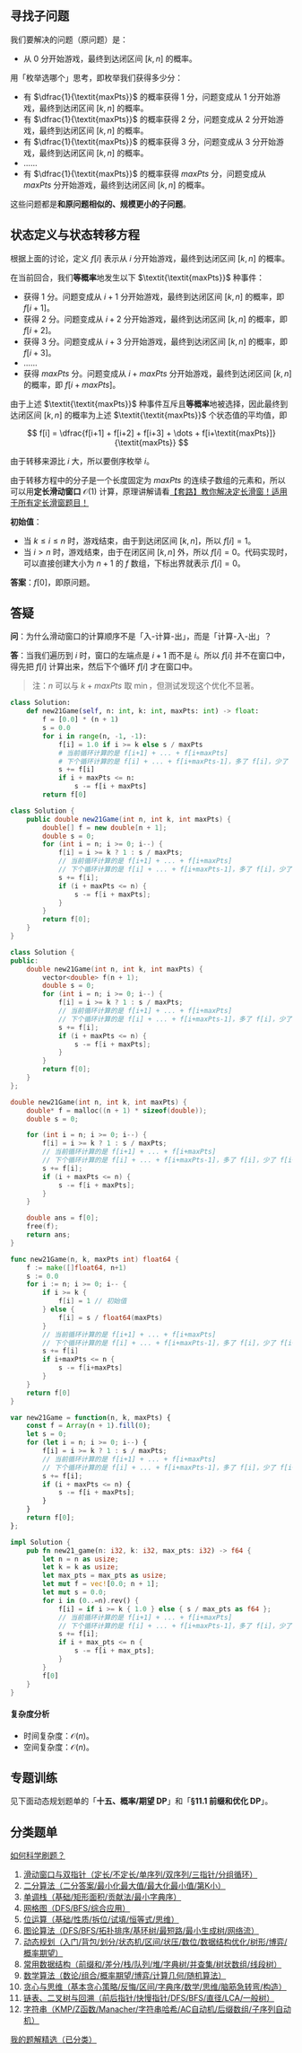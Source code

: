 ## 寻找子问题

我们要解决的问题（原问题）是：

- 从 $0$ 分开始游戏，最终到达闭区间 $[k,n]$ 的概率。

用「枚举选哪个」思考，即枚举我们获得多少分：

- 有 $\dfrac{1}{\textit{maxPts}}$ 的概率获得 $1$ 分，问题变成从 $1$ 分开始游戏，最终到达闭区间 $[k,n]$ 的概率。
- 有 $\dfrac{1}{\textit{maxPts}}$ 的概率获得 $2$ 分，问题变成从 $2$ 分开始游戏，最终到达闭区间 $[k,n]$ 的概率。
- 有 $\dfrac{1}{\textit{maxPts}}$ 的概率获得 $3$ 分，问题变成从 $3$ 分开始游戏，最终到达闭区间 $[k,n]$ 的概率。
- ……
- 有 $\dfrac{1}{\textit{maxPts}}$ 的概率获得 $\textit{maxPts}$ 分，问题变成从 $\textit{maxPts}$ 分开始游戏，最终到达闭区间 $[k,n]$ 的概率。

这些问题都是**和原问题相似的、规模更小的子问题**。

## 状态定义与状态转移方程

根据上面的讨论，定义 $f[i]$ 表示从 $i$ 分开始游戏，最终到达闭区间 $[k,n]$ 的概率。

在当前回合，我们**等概率**地发生以下 $\textit{\textit{maxPts}}$ 种事件：

- 获得 $1$ 分。问题变成从 $i+1$ 分开始游戏，最终到达闭区间 $[k,n]$ 的概率，即 $f[i+1]$。
- 获得 $2$ 分。问题变成从 $i+2$ 分开始游戏，最终到达闭区间 $[k,n]$ 的概率，即 $f[i+2]$。
- 获得 $3$ 分。问题变成从 $i+3$ 分开始游戏，最终到达闭区间 $[k,n]$ 的概率，即 $f[i+3]$。
- ……
- 获得 $\textit{maxPts}$ 分。问题变成从 $i+\textit{maxPts}$ 分开始游戏，最终到达闭区间 $[k,n]$ 的概率，即 $f[i+\textit{maxPts}]$。

由于上述 $\textit{\textit{maxPts}}$ 种事件互斥且**等概率**地被选择，因此最终到达闭区间 $[k,n]$ 的概率为上述 $\textit{\textit{maxPts}}$ 个状态值的平均值，即

$$
f[i] = \dfrac{f[i+1] + f[i+2] + f[i+3] + \dots + f[i+\textit{maxPts}]}{\textit{maxPts}}
$$

由于转移来源比 $i$ 大，所以要倒序枚举 $i$。

由于转移方程中的分子是一个长度固定为 $\textit{maxPts}$ 的连续子数组的元素和，所以可以用**定长滑动窗口** $\mathcal{O}(1)$ 计算，原理讲解请看[【套路】教你解决定长滑窗！适用于所有定长滑窗题目！](https://leetcode.cn/problems/maximum-number-of-vowels-in-a-substring-of-given-length/solutions/2809359/tao-lu-jiao-ni-jie-jue-ding-chang-hua-ch-fzfo/)

**初始值**：

- 当 $k\le i\le n$ 时，游戏结束，由于到达闭区间 $[k,n]$，所以 $f[i]=1$。
- 当 $i > n$ 时，游戏结束，由于在闭区间 $[k,n]$ 外，所以 $f[i]=0$。代码实现时，可以直接创建大小为 $n+1$ 的 $f$ 数组，下标出界就表示 $f[i]=0$。

**答案**：$f[0]$，即原问题。

## 答疑

**问**：为什么滑动窗口的计算顺序不是「入-计算-出」，而是「计算-入-出」？

**答**：当我们遍历到 $i$ 时，窗口的左端点是 $i+1$ 而不是 $i$。所以 $f[i]$ 并不在窗口中，得先把 $f[i]$ 计算出来，然后下个循环 $f[i]$ 才在窗口中。

> 注：$n$ 可以与 $k+\textit{maxPts}$ 取 $\min$，但测试发现这个优化不显著。

```py [sol-Python3]
class Solution:
    def new21Game(self, n: int, k: int, maxPts: int) -> float:
        f = [0.0] * (n + 1)
        s = 0.0
        for i in range(n, -1, -1):
            f[i] = 1.0 if i >= k else s / maxPts
            # 当前循环计算的是 f[i+1] + ... + f[i+maxPts]
            # 下个循环计算的是 f[i] + ... + f[i+maxPts-1]，多了 f[i]，少了 f[i+maxPts]
            s += f[i]
            if i + maxPts <= n:
                s -= f[i + maxPts]
        return f[0]
```

```java [sol-Java]
class Solution {
    public double new21Game(int n, int k, int maxPts) {
        double[] f = new double[n + 1];
        double s = 0;
        for (int i = n; i >= 0; i--) {
            f[i] = i >= k ? 1 : s / maxPts;
            // 当前循环计算的是 f[i+1] + ... + f[i+maxPts]
            // 下个循环计算的是 f[i] + ... + f[i+maxPts-1]，多了 f[i]，少了 f[i+maxPts]
            s += f[i];
            if (i + maxPts <= n) {
                s -= f[i + maxPts];
            }
        }
        return f[0];
    }
}
```

```cpp [sol-C++]
class Solution {
public:
    double new21Game(int n, int k, int maxPts) {
        vector<double> f(n + 1);
        double s = 0;
        for (int i = n; i >= 0; i--) {
            f[i] = i >= k ? 1 : s / maxPts;
            // 当前循环计算的是 f[i+1] + ... + f[i+maxPts]
            // 下个循环计算的是 f[i] + ... + f[i+maxPts-1]，多了 f[i]，少了 f[i+maxPts]
            s += f[i];
            if (i + maxPts <= n) {
                s -= f[i + maxPts];
            }
        }
        return f[0];
    }
};
```

```c [sol-C]
double new21Game(int n, int k, int maxPts) {
    double* f = malloc((n + 1) * sizeof(double));
    double s = 0;

    for (int i = n; i >= 0; i--) {
        f[i] = i >= k ? 1 : s / maxPts;
        // 当前循环计算的是 f[i+1] + ... + f[i+maxPts]
        // 下个循环计算的是 f[i] + ... + f[i+maxPts-1]，多了 f[i]，少了 f[i+maxPts]
        s += f[i];
        if (i + maxPts <= n) {
            s -= f[i + maxPts];
        }
    }

    double ans = f[0];
    free(f);
    return ans;
}
```

```go [sol-Go]
func new21Game(n, k, maxPts int) float64 {
	f := make([]float64, n+1)
	s := 0.0
	for i := n; i >= 0; i-- {
		if i >= k {
			f[i] = 1 // 初始值
		} else {
			f[i] = s / float64(maxPts)
		}
		// 当前循环计算的是 f[i+1] + ... + f[i+maxPts]
		// 下个循环计算的是 f[i] + ... + f[i+maxPts-1]，多了 f[i]，少了 f[i+maxPts]
		s += f[i]
		if i+maxPts <= n {
			s -= f[i+maxPts]
		}
	}
	return f[0]
}
```

```js [sol-JavaScript]
var new21Game = function(n, k, maxPts) {
    const f = Array(n + 1).fill(0);
    let s = 0;
    for (let i = n; i >= 0; i--) {
        f[i] = i >= k ? 1 : s / maxPts;
        // 当前循环计算的是 f[i+1] + ... + f[i+maxPts]
        // 下个循环计算的是 f[i] + ... + f[i+maxPts-1]，多了 f[i]，少了 f[i+maxPts]
        s += f[i];
        if (i + maxPts <= n) {
            s -= f[i + maxPts];
        }
    }
    return f[0];
};
```

```rust [sol-Rust]
impl Solution {
    pub fn new21_game(n: i32, k: i32, max_pts: i32) -> f64 {
        let n = n as usize;
        let k = k as usize;
        let max_pts = max_pts as usize;
        let mut f = vec![0.0; n + 1];
        let mut s = 0.0;
        for i in (0..=n).rev() {
            f[i] = if i >= k { 1.0 } else { s / max_pts as f64 };
            // 当前循环计算的是 f[i+1] + ... + f[i+maxPts]
            // 下个循环计算的是 f[i] + ... + f[i+maxPts-1]，多了 f[i]，少了 f[i+maxPts]
            s += f[i];
            if i + max_pts <= n {
                s -= f[i + max_pts];
            }
        }
        f[0]
    }
}
```

#### 复杂度分析

- 时间复杂度：$\mathcal{O}(n)$。
- 空间复杂度：$\mathcal{O}(n)$。

## 专题训练

见下面动态规划题单的「**十五、概率/期望 DP**」和「**§11.1 前缀和优化 DP**」。

## 分类题单

[如何科学刷题？](https://leetcode.cn/circle/discuss/RvFUtj/)

1. [滑动窗口与双指针（定长/不定长/单序列/双序列/三指针/分组循环）](https://leetcode.cn/circle/discuss/0viNMK/)
2. [二分算法（二分答案/最小化最大值/最大化最小值/第K小）](https://leetcode.cn/circle/discuss/SqopEo/)
3. [单调栈（基础/矩形面积/贡献法/最小字典序）](https://leetcode.cn/circle/discuss/9oZFK9/)
4. [网格图（DFS/BFS/综合应用）](https://leetcode.cn/circle/discuss/YiXPXW/)
5. [位运算（基础/性质/拆位/试填/恒等式/思维）](https://leetcode.cn/circle/discuss/dHn9Vk/)
6. [图论算法（DFS/BFS/拓扑排序/基环树/最短路/最小生成树/网络流）](https://leetcode.cn/circle/discuss/01LUak/)
7. [动态规划（入门/背包/划分/状态机/区间/状压/数位/数据结构优化/树形/博弈/概率期望）](https://leetcode.cn/circle/discuss/tXLS3i/)
8. [常用数据结构（前缀和/差分/栈/队列/堆/字典树/并查集/树状数组/线段树）](https://leetcode.cn/circle/discuss/mOr1u6/)
9. [数学算法（数论/组合/概率期望/博弈/计算几何/随机算法）](https://leetcode.cn/circle/discuss/IYT3ss/)
10. [贪心与思维（基本贪心策略/反悔/区间/字典序/数学/思维/脑筋急转弯/构造）](https://leetcode.cn/circle/discuss/g6KTKL/)
11. [链表、二叉树与回溯（前后指针/快慢指针/DFS/BFS/直径/LCA/一般树）](https://leetcode.cn/circle/discuss/K0n2gO/)
12. [字符串（KMP/Z函数/Manacher/字符串哈希/AC自动机/后缀数组/子序列自动机）](https://leetcode.cn/circle/discuss/SJFwQI/)

[我的题解精选（已分类）](https://github.com/EndlessCheng/codeforces-go/blob/master/leetcode/SOLUTIONS.md)
